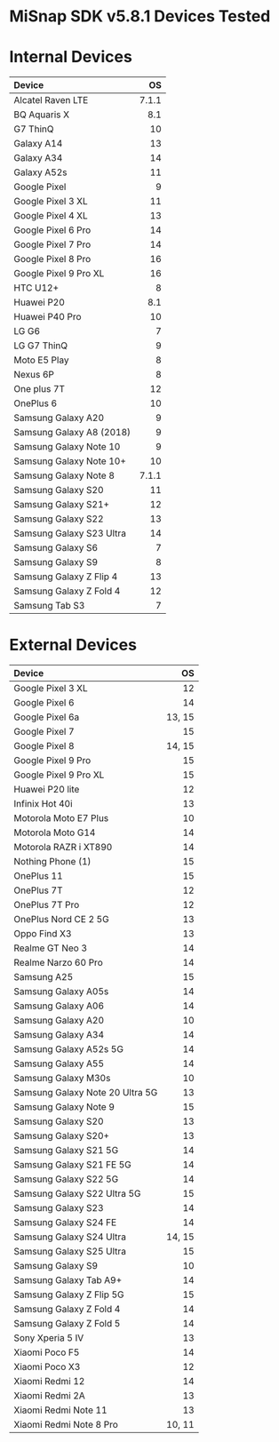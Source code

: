 # MiSnap SDK v5.8.1 Devices Tested

# Internal Devices
| Device                        | OS          |
|:------------------------------| ----------: |
| Alcatel Raven LTE | 7.1.1 |
| BQ Aquaris X | 8.1 |
| G7 ThinQ | 10 |
| Galaxy A14 | 13 |
| Galaxy A34 | 14 |
| Galaxy A52s | 11 |
| Google Pixel | 9 |
| Google Pixel 3 XL | 11 |
| Google Pixel 4 XL | 13 |
| Google Pixel 6 Pro | 14 |
| Google Pixel 7 Pro | 14 |
| Google Pixel 8 Pro | 16 |
| Google Pixel 9 Pro XL | 16 |
| HTC U12+ | 8 |
| Huawei P20 | 8.1 |
| Huawei P40 Pro | 10 |
| LG G6 | 7 |
| LG G7 ThinQ | 9 |
| Moto E5 Play | 8 |
| Nexus 6P | 8 |
| One plus 7T | 12 |
| OnePlus 6 | 10 |
| Samsung Galaxy A20 | 9 |
| Samsung Galaxy A8 (2018) | 9 |
| Samsung Galaxy Note 10 | 9 |
| Samsung Galaxy Note 10+ | 10 |
| Samsung Galaxy Note 8 | 7.1.1 |
| Samsung Galaxy S20 | 11 |
| Samsung Galaxy S21+ | 12 |
| Samsung Galaxy S22 | 13 |
| Samsung Galaxy S23 Ultra | 14 |
| Samsung Galaxy S6 | 7 |
| Samsung Galaxy S9 | 8 |
| Samsung Galaxy Z Flip 4 | 13 |
| Samsung Galaxy Z Fold 4 | 12 |
| Samsung Tab S3 | 7 |

# External Devices
| Device                        | OS          |
|:------------------------------| ----------: |
| Google Pixel 3 XL | 12 |
| Google Pixel 6 | 14 |
| Google Pixel 6a | 13, 15 |
| Google Pixel 7 | 15 |
| Google Pixel 8 | 14, 15 |
| Google Pixel 9 Pro | 15 |
| Google Pixel 9 Pro XL | 15 |
| Huawei P20 lite | 12 |
| Infinix Hot 40i | 13 |
| Motorola Moto E7 Plus | 10 |
| Motorola Moto G14 | 14 |
| Motorola RAZR i XT890 | 14 |
| Nothing Phone (1) | 15 |
| OnePlus 11 | 15 |
| OnePlus 7T | 12 |
| OnePlus 7T Pro | 12 |
| OnePlus Nord CE 2 5G | 13 |
| Oppo Find X3 | 13 |
| Realme GT Neo 3 | 14 |
| Realme Narzo 60 Pro | 14 |
| Samsung A25 | 15 |
| Samsung Galaxy A05s | 14 |
| Samsung Galaxy A06 | 14 |
| Samsung Galaxy A20 | 10 |
| Samsung Galaxy A34 | 14 |
| Samsung Galaxy A52s 5G | 14 |
| Samsung Galaxy A55 | 14 |
| Samsung Galaxy M30s | 10 |
| Samsung Galaxy Note 20 Ultra 5G | 13 |
| Samsung Galaxy Note 9 | 15 |
| Samsung Galaxy S20 | 13 |
| Samsung Galaxy S20+ | 13 |
| Samsung Galaxy S21 5G | 14 |
| Samsung Galaxy S21 FE 5G | 14 |
| Samsung Galaxy S22 5G | 14 |
| Samsung Galaxy S22 Ultra 5G | 15 |
| Samsung Galaxy S23 | 14 |
| Samsung Galaxy S24 FE | 14 |
| Samsung Galaxy S24 Ultra | 14, 15 |
| Samsung Galaxy S25 Ultra | 15 |
| Samsung Galaxy S9 | 10 |
| Samsung Galaxy Tab A9+ | 14 |
| Samsung Galaxy Z Flip 5G | 15 |
| Samsung Galaxy Z Fold 4 | 14 |
| Samsung Galaxy Z Fold 5 | 14 |
| Sony Xperia 5 IV | 13 |
| Xiaomi Poco F5 | 14 |
| Xiaomi Poco X3 | 12 |
| Xiaomi Redmi 12 | 14 |
| Xiaomi Redmi 2A | 13 |
| Xiaomi Redmi Note 11 | 13 |
| Xiaomi Redmi Note 8 Pro | 10, 11 |
